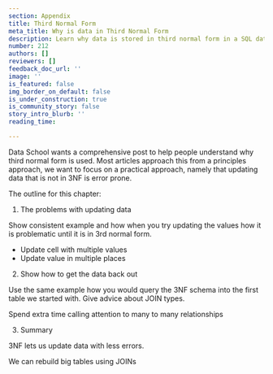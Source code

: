 ```yaml
---
section: Appendix
title: Third Normal Form
meta_title: Why is data in Third Normal Form
description: Learn why data is stored in third normal form in a SQL database
number: 212
authors: []
reviewers: []
feedback_doc_url: ''
image: ''
is_featured: false
img_border_on_default: false
is_under_construction: true
is_community_story: false
story_intro_blurb: ''
reading_time: 

---
```

Data School wants a comprehensive post to help people understand why third normal form is used. Most articles approach this from a principles approach, we want to focus on a practical approach, namely that updating data that is not in 3NF is error prone.

The outline for this chapter:

1) The problems with updating data

Show consistent example and how when you try updating the values how it is problematic until it is in 3rd normal form.

* Update cell with multiple values
* Update value in multiple places

2) Show how to get the data back out

Use the same example how you would query the 3NF schema into the first table we started with. Give advice about JOIN types.

Spend extra time calling attention to many to many relationships

3) Summary

3NF lets us update data with less errors.

We can rebuild big tables using JOINs